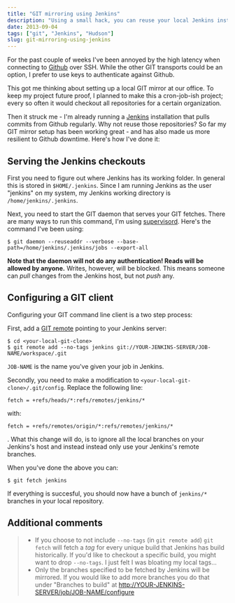 ```yaml
---
title: "GIT mirroring using Jenkins"
description: "Using a small hack, you can reuse your local Jenkins installation for faster git fetches, as well as a fallback if Github goes down."
date: 2013-09-04
tags: ["git", "Jenkins", "Hudson"]
slug: git-mirroring-using-jenkins
---
```

For the past couple of weeks I've been annoyed by the high latency when
connecting to [Github](https://github.com) over SSH. While the other GIT
transports could be an option, I prefer to use keys to authenticate
against Github.

This got me thinking about setting up a local GIT mirror at our office.
To keep my project future proof, I planned to make this a cron-job-ish
project; every so often it would checkout all repositories for a certain
organization.

Then it struck me - I'm already running a
[Jenkins](http://www.jenkins-ci.org) installation that pulls commits
from Github regularly. Why not reuse those repositories? So far my GIT
mirror setup has been working great - and has also made us more
resilient to Github downtime. Here's how I've done it:

Serving the Jenkins checkouts
-----------------------------

First you need to figure out where Jenkins has its working folder. In
general this is stored in `$HOME/.jenkins`. Since I am running Jenkins
as the user "jenkins" on my system, my Jenkins working directory is
`/home/jenkins/.jenkins`.

Next, you need to start the GIT daemon that serves your GIT fetches.
There are many ways to run this command, I'm using
[supervisord](http://supervisord.org). Here's the command I've been
using:

    $ git daemon --reuseaddr --verbose --base-path=/home/jenkins/.jenkins/jobs --export-all

**Note that the daemon will not do any authentication! Reads will be
allowed by anyone.** Writes, however, will be blocked. This means
someone can *pull* changes from the Jenkins host, but not *push* any.

Configuring a GIT client
------------------------

Configuring your GIT command line client is a two step process:

First, add a [GIT remote](http://gitref.org/remotes/) pointing to your
Jenkins server:

    $ cd <your-local-git-clone>
    $ git remote add --no-tags jenkins git://YOUR-JENKINS-SERVER/JOB-NAME/workspace/.git

`JOB-NAME` is the name you've given your job in Jenkins.

Secondly, you need to make a modification to
`<your-local-git-clone>/.git/config`. Replace the following line:

    fetch = +refs/heads/*:refs/remotes/jenkins/*

with:

    fetch = +refs/remotes/origin/*:refs/remotes/jenkins/*

. What this change will do, is to ignore all the local branches on your
Jenkins's host and instead instead only use your Jenkins's remote
branches.

When you've done the above you can:

    $ git fetch jenkins

If everything is succesful, you should now have a bunch of `jenkins/*`
branches in your local repository.

Additional comments
-------------------

> -   If you choose to not include `--no-tags` (in `git remote add`)
>     `git fetch` will fetch a *tag* for every unique build that Jenkins
>     has build historically. If you'd like to checkout a specific
>     build, you might want to drop `--no-tags`. I just felt I was
>     bloating my local tags...
> -   Only the branches specified to be fetched by Jenkins will
>     be mirrored. If you would like to add more branches you do that
>     under "Branches to build" at
>     <http://YOUR-JENKINS-SERVER/job/JOB-NAME/configure>

